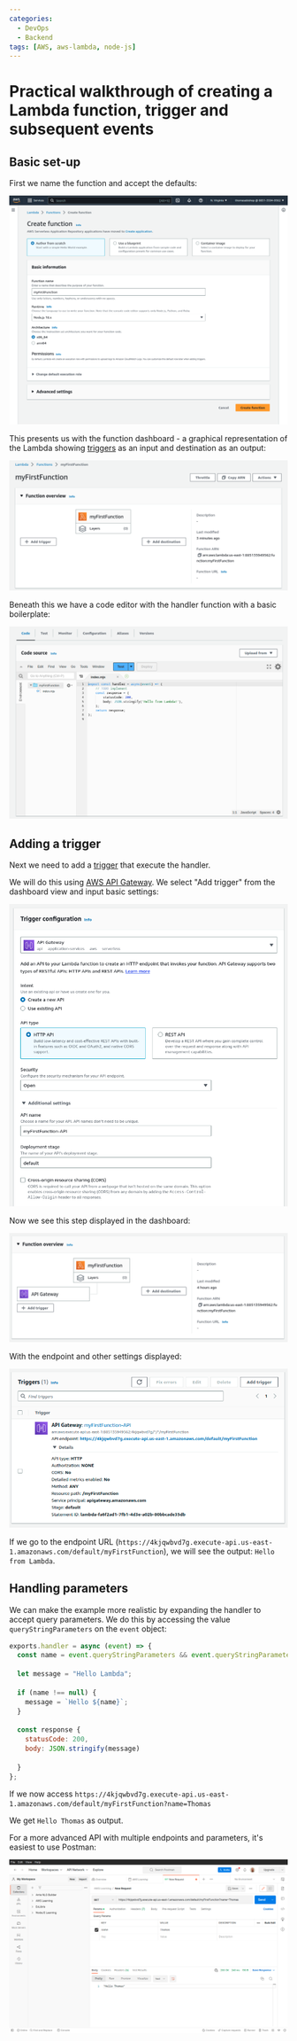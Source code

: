 ```yaml
---
categories:
  - DevOps
  - Backend
tags: [AWS, aws-lambda, node-js]
---
```


# Practical walkthrough of creating a Lambda function, trigger and subsequent events

## Basic set-up

First we name the function and accept the defaults:

![](/_img/lambda_func_one.png)

This presents us with the function dashboard - a graphical representation of the Lambda showing [triggers]() as an input and destination as an output:

![](/_img/lambda-func-two.png)

Beneath this we have a code editor with the handler function with a basic boilerplate:

![](/_img/lambda-func-three.png)

## Adding a trigger

Next we need to add a [trigger](/DevOps/AWS/AWS_Lambda/Lambda_triggers.md) that execute the handler.

We will do this using [AWS API Gateway](/DevOps/AWS/AWS_Api_Gateway.md). We select "Add trigger" from the dashboard view and input basic settings:

![](/_img/api-gateway-trigger.png)

Now we see this step displayed in the dashboard:

![](/_img/lambda-overview.png)

With the endpoint and other settings displayed:

![](/_img/trigger-info.png)

If we go to the endpoint URL (`https://4kjqwbvd7g.execute-api.us-east-1.amazonaws.com/default/myFirstFunction`), we will see the output: `Hello from Lambda`.

## Handling parameters

We can make the example more realistic by expanding the handler to accept query parameters. We do this by accessing the value `queryStringParameters` on the `event` object:

```js
exports.handler = async (event) => {
  const name = event.queryStringParameters && event.queryStringParameters.name;

  let message = "Hello Lambda";

  if (name !== null) {
    message = `Hello ${name}`;
  }

  const response {
    statusCode: 200,
    body: JSON.stringify(message)

  }
};
```

If we now access `https://4kjqwbvd7g.execute-api.us-east-1.amazonaws.com/default/myFirstFunction?name=Thomas`

We get `Hello Thomas` as output.

For a more advanced API with multiple endpoints and parameters, it's easiest to use Postman:

![](/_img/postman-lambda.png)
